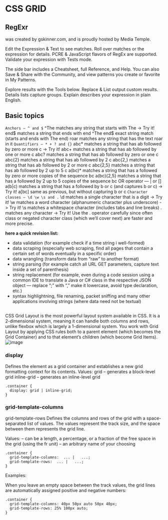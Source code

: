 # CSS GRID
## RegExr 
was created by gskinner.com, and is proudly hosted by Media Temple.

Edit the Expression & Text to see matches. Roll over matches or the expression for details. PCRE & JavaScript flavors of RegEx are supported. Validate your expression with Tests mode.

The side bar includes a Cheatsheet, full Reference, and Help. You can also Save & Share with the Community, and view patterns you create or favorite in My Patterns.

Explore results with the Tools below. Replace & List output custom results. Details lists capture groups. Explain describes your expression in plain English.
## Basic topics
```Anchors — ^ and $```
^The        matches any string that starts with The -> Try it!
end$        matches a string that ends with end
^The end$   exact string match (starts and ends with The end)
roar        matches any string that has the text roar in it
```Quantifiers — * + ? and {}```
abc*        matches a string that has ab followed by zero or more c -> Try it!
abc+        matches a string that has ab followed by one or more c
abc?        matches a string that has ab followed by zero or one c
abc{2}      matches a string that has ab followed by 2 c
abc{2,}     matches a string that has ab followed by 2 or more c
abc{2,5}    matches a string that has ab followed by 2 up to 5 c
a(bc)*      matches a string that has a followed by zero or more copies of the sequence bc
a(bc){2,5}  matches a string that has a followed by 2 up to 5 copies of the sequence bc
OR operator — | or []
a(b|c)     matches a string that has a followed by b or c (and captures b or c) -> Try it!
a[bc]      same as previous, but without capturing b or c
```Character classes — \d \w \s and .```
\d         matches a single character that is a digit -> Try it!
\w         matches a word character (alphanumeric character plus underscore) -> Try it!
\s         matches a whitespace character (includes tabs and line breaks)
.          matches any character -> Try it!
Use the . operator carefully since often class or negated character class (which we’ll cover next) are faster and more precise.

**here a quick revision list:**
* data validation (for example check if a time string i well-formed)
* data scraping (especially web scraping, find all pages that contain a certain set of words eventually in a specific order)
* data wrangling (transform data from “raw” to another format)
* string parsing (for example catch all URL GET parameters, capture text inside a set of parenthesis)
* string replacement (for example, even during a code session using a common IDE to translate a Java or C# class in the respective JSON object — replace “;” with “,” make it lowercase, avoid type declaration, etc.)
* syntax highlightning, file renaming, packet sniffing and many other applications involving strings (where data need not be textual)

## 
CSS Grid Layout is the most powerful layout system available in CSS. It is a 2-dimensional system, meaning it can handle both columns and rows, unlike flexbox which is largely a 1-dimensional system. You work with Grid Layout by applying CSS rules both to a parent element (which becomes the Grid Container) and to that element’s children (which become Grid Items).
![image](https://encrypted-tbn0.gstatic.com/images?q=tbn%3AANd9GcQSgv5IJhKfDh221kq93sBnMnbcCGx4g91bMw&usqp=CAU)
### display
Defines the element as a grid container and establishes a new grid formatting context for its contents.
Values:
grid – generates a block-level grid
inline-grid – generates an inline-level grid
```
.container {
  display: grid | inline-grid;
}
```
### grid-template-columns
grid-template-rows
Defines the columns and rows of the grid with a space-separated list of values. The values represent the track size, and the space between them represents the grid line.

Values:
<track-size> – can be a length, a percentage, or a fraction of the free space in the grid (using the fr unit)
<line-name> – an arbitrary name of your choosing
```
.container {
  grid-template-columns:  ... |   ...;
  grid-template-rows:  ... |   ...;
}
```
Examples:

When you leave an empty space between the track values, the grid lines are automatically assigned positive and negative numbers:
```
.container {
  grid-template-columns: 40px 50px auto 50px 40px;
  grid-template-rows: 25% 100px auto;
}
```